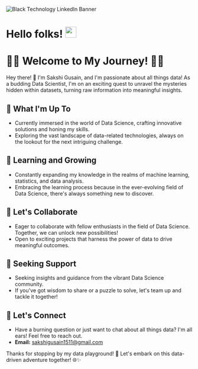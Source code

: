 ![Black Technology LinkedIn Banner](https://user-images.githubusercontent.com/66025256/131545250-11998e85-fad2-46bb-a966-95f67cd59cd8.png)

# Hello folks! <img src="https://raw.githubusercontent.com/MartinHeinz/MartinHeinz/master/wave.gif" width="30px">
 
# 👩‍💻 Welcome to My Journey! 👨‍💻

Hey there! 👋 I'm Sakshi Gusain, and I'm passionate about all things data! As a budding Data Scientist, I'm on an exciting quest to unravel the mysteries hidden within datasets, turning raw information into meaningful insights.

## 🔭 What I'm Up To

- Currently immersed in the world of Data Science, crafting innovative solutions and honing my skills.
- Exploring the vast landscape of data-related technologies, always on the lookout for the next intriguing challenge.

## 🌱 Learning and Growing

- Constantly expanding my knowledge in the realms of machine learning, statistics, and data analysis.
- Embracing the learning process because in the ever-evolving field of Data Science, there's always something new to discover.

## 👯 Let's Collaborate

- Eager to collaborate with fellow enthusiasts in the field of Data Science. Together, we can unlock new possibilities!
- Open to exciting projects that harness the power of data to drive meaningful outcomes.

## 🤔 Seeking Support

- Seeking insights and guidance from the vibrant Data Science community.
- If you've got wisdom to share or a puzzle to solve, let's team up and tackle it together!

## 💬 Let's Connect

- Have a burning question or just want to chat about all things data? I'm all ears! Feel free to reach out.
- **Email:** [sakshigusain1511@gmail.com](mailto:sakshigusain1511@gmail.com)

Thanks for stopping by my data playground! 🚀 Let's embark on this data-driven adventure together! 🌐✨
